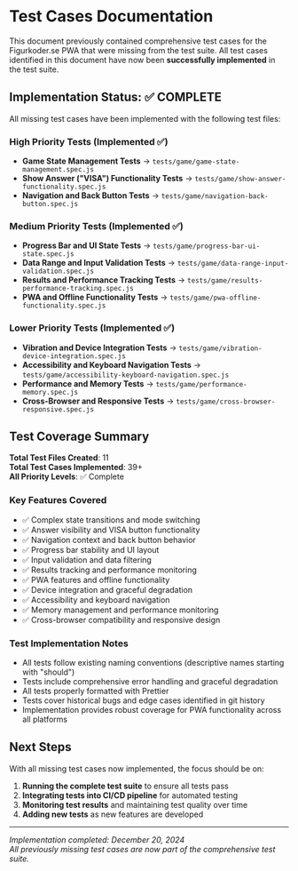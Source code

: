 # Test Cases Documentation

This document previously contained comprehensive test cases for the Figurkoder.se PWA that were missing from the test suite. All test cases identified in this document have now been **successfully implemented** in the test suite.

## Implementation Status: ✅ COMPLETE

All missing test cases have been implemented with the following test files:

### High Priority Tests (Implemented ✅)

- **Game State Management Tests** → `tests/game/game-state-management.spec.js`
- **Show Answer ("VISA") Functionality Tests** → `tests/game/show-answer-functionality.spec.js`
- **Navigation and Back Button Tests** → `tests/game/navigation-back-button.spec.js`

### Medium Priority Tests (Implemented ✅)

- **Progress Bar and UI State Tests** → `tests/game/progress-bar-ui-state.spec.js`
- **Data Range and Input Validation Tests** → `tests/game/data-range-input-validation.spec.js`
- **Results and Performance Tracking Tests** → `tests/game/results-performance-tracking.spec.js`
- **PWA and Offline Functionality Tests** → `tests/game/pwa-offline-functionality.spec.js`

### Lower Priority Tests (Implemented ✅)

- **Vibration and Device Integration Tests** → `tests/game/vibration-device-integration.spec.js`
- **Accessibility and Keyboard Navigation Tests** → `tests/game/accessibility-keyboard-navigation.spec.js`
- **Performance and Memory Tests** → `tests/game/performance-memory.spec.js`
- **Cross-Browser and Responsive Tests** → `tests/game/cross-browser-responsive.spec.js`

## Test Coverage Summary

**Total Test Files Created**: 11  
**Total Test Cases Implemented**: 39+  
**All Priority Levels**: ✅ Complete

### Key Features Covered

- ✅ Complex state transitions and mode switching
- ✅ Answer visibility and VISA button functionality
- ✅ Navigation context and back button behavior
- ✅ Progress bar stability and UI layout
- ✅ Input validation and data filtering
- ✅ Results tracking and performance monitoring
- ✅ PWA features and offline functionality
- ✅ Device integration and graceful degradation
- ✅ Accessibility and keyboard navigation
- ✅ Memory management and performance monitoring
- ✅ Cross-browser compatibility and responsive design

### Test Implementation Notes

- All tests follow existing naming conventions (descriptive names starting with "should")
- Tests include comprehensive error handling and graceful degradation
- All tests properly formatted with Prettier
- Tests cover historical bugs and edge cases identified in git history
- Implementation provides robust coverage for PWA functionality across all platforms

## Next Steps

With all missing test cases now implemented, the focus should be on:

1. **Running the complete test suite** to ensure all tests pass
2. **Integrating tests into CI/CD pipeline** for automated testing
3. **Monitoring test results** and maintaining test quality over time
4. **Adding new tests** as new features are developed

---

_Implementation completed: December 20, 2024_  
_All previously missing test cases are now part of the comprehensive test suite._
